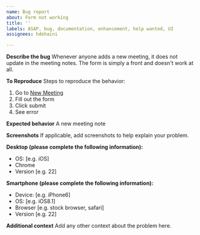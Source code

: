 ```yaml
---
name: Bug report
about: Form not working
title: ''
labels: ASAP, bug, documentation, enhancement, help wanted, UI
assignees: hdehaini

---
```


**Describe the bug**
Whenever anyone adds a new meeting, it does not update in the meeting notes. The form is simply a front and doesn't work at all.

**To Reproduce**
Steps to reproduce the behavior:
1. Go to [New Meeting](https://hdehaini.github.io/sp23-cse110-lab3/#new-meeting)
2. Fill out the form
3. Click submit
4. See error

**Expected behavior**
A new meeting note

**Screenshots**
If applicable, add screenshots to help explain your problem.

**Desktop (please complete the following information):**
 - OS: [e.g. iOS]
 - Chrome
 - Version [e.g. 22]

**Smartphone (please complete the following information):**
 - Device: [e.g. iPhone6]
 - OS: [e.g. iOS8.1]
 - Browser [e.g. stock browser, safari]
 - Version [e.g. 22]

**Additional context**
Add any other context about the problem here.
